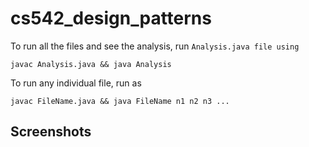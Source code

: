 # cs542_design_patterns

To run all the files and see the analysis, run `Analysis.java file using`
```
javac Analysis.java && java Analysis
```

To run any individual file, run as
```
javac FileName.java && java FileName n1 n2 n3 ...
```

## Screenshots
